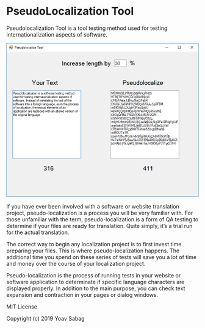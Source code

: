 # PseudoLocalization Tool
Pseudolocalization Tool is a tool testing method used for testing internationalization aspects of software.

![](art/screenshot.png)

If you have ever been involved with a software or website translation project, pseudo-localization is a process you will be very familiar with. For those unfamiliar with the term, pseudo-localization is a form of QA testing to determine if your files are ready for translation.  Quite simply, it’s a trial run for the actual translation.

The correct way to begin any localization project is to first invest time preparing your files.  This is where pseudo-localization happens.  The additional time you spend on these series of tests will save you a lot of time and money over the course of your localization project.

Pseudo-localization is the process of running tests in your website or software application to determinate if specific language characters are displayed properly. In addition to the main purpose, you can check text expansion and contraction in your pages or dialog windows.





MIT License

Copyright (c) 2019 Yoav Sabag

